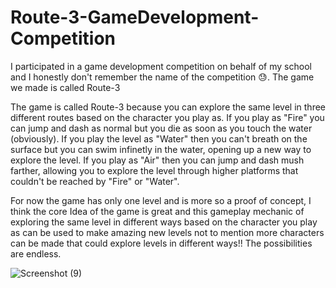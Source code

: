 # Route-3-GameDevelopment-Competition
I participated in a game development competition on behalf of my school and I honestly don't remember the name of the competition 😓. The game we made is called Route-3

The game is called Route-3 because you can explore the same level in three different routes based on the character you play as. If you play as "Fire" you can jump and dash as normal but you die as soon as you touch the water (obviously). If you play the level as "Water" then you can't breath on the surface but you can swim infinetly in the water, opening up a new way to explore the level. If you play as "Air" then you can jump and dash mush farther, allowing you to explore the level through higher platforms that couldn't be reached by "Fire" or "Water". 

For now the game has only one level and is more so a proof of concept, I think the core Idea of the game is great and this gameplay mechanic of exploring the same level in different ways based on the character you play as can be used to make amazing new levels not to mention more characters can be made that could explore levels in different ways!! The possibilities are endless.

![Screenshot (9)](https://github.com/NavneetNayak/Route-3/assets/54245165/5aaf84cd-3e09-45cb-a271-daa388f5d992)

